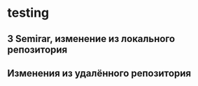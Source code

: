 # testing

## 3 Semirar, изменение из локального репозитория 

## Изменения из удалённого репозитория
